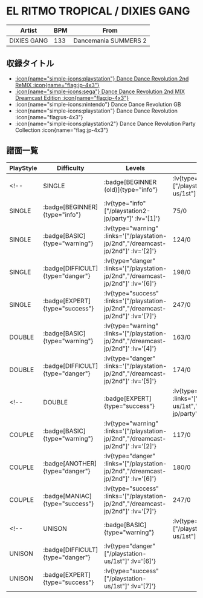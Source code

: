 # EL RITMO TROPICAL / DIXIES GANG

|Artist|BPM|From|
|------|---|----|
|DIXIES GANG|133|Dancemania SUMMERS 2|

## 収録タイトル

- [ :icon{name="simple-icons:playstation"} Dance Dance Revolution 2nd ReMIX :icon{name="flag:jp-4x3"} ](/playstation-jp/2nd)
- [ :icon{name="simple-icons:sega"} Dance Dance Revolution 2nd MIX Dreamcast Edition :icon{name="flag:jp-4x3"} ](/dreamcast-jp/2nd)
- :icon{name="simple-icons:nintendo"} Dance Dance Revolution GB
- :icon{name="simple-icons:playstation"} Dance Dance Revolution :icon{name="flag:us-4x3"}
- :icon{name="simple-icons:playstation2"} Dance Dance Revolution Party Collection :icon{name="flag:jp-4x3"}

## 譜面一覧

|PlayStyle|Difficulty|Levels|Notes|Movie|
|---------|----------|------|-----|-----|
<!-- |SINGLE| :badge[BEGINNER (old)]{type="info"} | :lv{type="info" ["/playstation-us/1st"]' :lv='[1]'} |87/0||
|SINGLE| :badge[BEGINNER]{type="info"} | :lv{type="info" ["/playstation2-jp/party"]' :lv='[1]'} |75/0|| -->
|SINGLE| :badge[BASIC]{type="warning"} | :lv{type="warning" :links='["/playstation-jp/2nd","/dreamcast-jp/2nd"]' :lv='[2]'} |124/0||
|SINGLE| :badge[DIFFICULT]{type="danger"} | :lv{type="danger" :links='["/playstation-jp/2nd","/dreamcast-jp/2nd"]' :lv='[6]'} |198/0||
|SINGLE| :badge[EXPERT]{type="success"} | :lv{type="success" :links='["/playstation-jp/2nd","/dreamcast-jp/2nd"]' :lv='[7]'} |247/0||
|DOUBLE| :badge[BASIC]{type="warning"} | :lv{type="warning" :links='["/playstation-jp/2nd","/dreamcast-jp/2nd"]' :lv='[4]'} |163/0||
|DOUBLE| :badge[DIFFICULT]{type="danger"} | :lv{type="danger" :links='["/playstation-jp/2nd","/dreamcast-jp/2nd"]' :lv='[5]'} |174/0||
<!-- |DOUBLE| :badge[EXPERT]{type="success"} | :lv{type="success" :links='["/playstation-us/1st","/playstation2-jp/party"]' :lv='[7]'} |217/0|| -->
|COUPLE| :badge[BASIC]{type="warning"} | :lv{type="warning" :links='["/playstation-jp/2nd","/dreamcast-jp/2nd"]' :lv='[2]'} |117/0||
|COUPLE| :badge[ANOTHER]{type="danger"} | :lv{type="danger" :links='["/playstation-jp/2nd","/dreamcast-jp/2nd"]' :lv='[6]'} |180/0||
|COUPLE| :badge[MANIAC]{type="success"} | :lv{type="success" :links='["/playstation-jp/2nd","/dreamcast-jp/2nd"]' :lv='[7]'} |247/0||
<!-- |UNISON| :badge[BASIC]{type="warning"} | :lv{type="warning" ["/playstation-us/1st"]' :lv='[2]'} |||
|UNISON| :badge[DIFFICULT]{type="danger"} | :lv{type="danger" ["/playstation-us/1st"]' :lv='[6]'} |||
|UNISON| :badge[EXPERT]{type="success"} | :lv{type="success" ["/playstation-us/1st"]' :lv='[7]'} ||| -->
